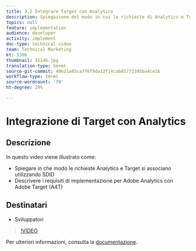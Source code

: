 ```yaml
---
title: 3.2 Integrare Target con Analytics
description: Spiegazione del modo in cui le richieste di Analytics e Target si associano utilizzando SDID, descrizione dei requisiti di implementazione per Adobe Analytics con Adobe Target (A4T)
topics: null
feature: implementation
audience: developer
activity: implement
doc-type: technical video
team: Technical Marketing
kt: 5386
thumbnail: 35146.jpg
translation-type: tm+mt
source-git-commit: 49b21a85ca776f9da12f14cab85772395ba4ce16
workflow-type: tm+mt
source-wordcount: '79'
ht-degree: 29%

---
```



# Integrazione di Target con Analytics

## Descrizione

In questo video viene illustrato come:

* Spiegare in che modo le richieste Analytics e Target si associano utilizzando SDID
* Descrivere i requisiti di implementazione per  Adobe Analytics con  Adobe Target (A4T)

## Destinatari

* Sviluppatori

>[!VIDEO](https://video.tv.adobe.com/v/35146/?quality=12)

Per ulteriori informazioni, consulta la [documentazione](https://docs.adobe.com/content/help/en/target/using/integrate/a4t/a4timplementation.html).
